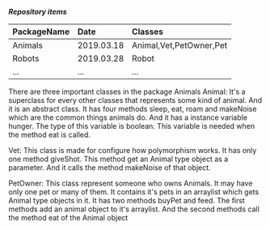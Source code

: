 ***Repository items***

| PackageName | Date | Classes |
|:--------|:--------|:--------|
| Animals | 2019.03.18 | Animal,Vet,PetOwner,Pet |
| Robots | 2019.03.28 | Robot |
| ... | ... | ... |

There are three important classes in the package Animals
Animal: It's a superclass for every other classes that represents some kind of animal. And it is an abstract class.
        It has four methods sleep, eat, roam and makeNoise which are the common things animals do.
        And it has a instance variable hunger. The type of this variable is boolean.
        This variable is needed when the method eat is called.

Vet: This class is made for configure how polymorphism works. It has only one method giveShot.
     This method get an Animal type object as a parameter. And it calls the method makeNoise of that object.

PetOwner: This class represent someone who owns Animals. It may have only one pet or many of them.
          It contains it's pets in an arraylist which gets Animal type objects in it.
          It has two methods buyPet and feed. The first methods add an animal object to it's arraylist.
          And the second methods call the method eat of the Animal object

